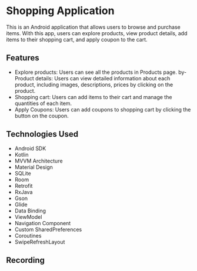 # Shopping Application 
This is an Android application that allows users to browse and purchase items. With this app, users can explore products, view product details, add items to their shopping cart, and apply coupon to the cart.

## Features
- Explore products: Users can see all the products in Products page.
by- Product details: Users can view detailed information about each product, including images, descriptions, prices by clicking on the product.
- Shopping cart: Users can add items to their cart and manage the quantities of each item.
- Apply Coupons: Users can add coupons to shopping cart by clicking the button on the coupon.


## Technologies Used
- Android SDK
- Kotlin
- MVVM Architecture
- Material Design
- SQLite
- Room
- Retrofit
- RxJava
- Gson
- Glide
- Data Binding
- ViewModel
- Navigation Component
- Custom SharedPreferences
- Coroutines
- SwipeRefreshLayout


## Recording





